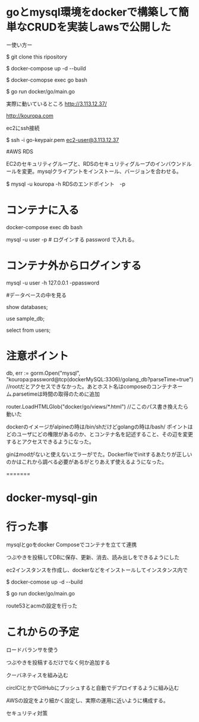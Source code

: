 # goとmysql環境をdockerで構築して簡単なCRUDを実装しawsで公開した
ー使い方ー

$ git clone this ripository

$ docker-compose up -d --build 

$ docker-comopse exec go bash

$ go run docker/go/main.go

実際に動いているところ
http://3.113.12.37/

http://kouropa.com



ec2にssh接続

$ ssh -i go-keypair.pem ec2-user@3.113.12.37

#AWS RDS

EC2のセキュリティグループと、RDSのセキュリティグループのインバウンドルールを変更。mysqlクライアントをインストール、バージョンを合わせる。

$ mysql -u kouropa -h RDSのエンドポイント　-p


# コンテナに入る

docker-compose  exec  db  bash


mysql -u user -p # ログインする password で入れる。


# コンテナ外からログインする
mysql -u user -h  127.0.0.1 -ppassword

#データベースの中を見る

show databases;

use sample_db;

select from users;


# 注意ポイント
db, err := gorm.Open("mysql", "kouropa:password@tcp(dockerMySQL:3306)/golang_db?parseTime=true") 
//rootだとアクセスできなかった。あとホスト名はcomposeのコンテナネーム.parsetimeは時間の取得のために追加

router.LoadHTMLGlob("docker/go/views/*.html") //ここのパス書き換えたら動いた

dockerのイメージがalpineの時は/bin/shだけどgolangの時は/bash/ 
ポイントはどのユーザにどの権限があるのか、とコンテナ名を記述すること、その辺を変更するとアクセスできるようになった。

ginはmodがないと使えないエラーがでた。Dockerfileでinitするあたりが正しいのかはこれから調べる必要があるがとりあえず使えるようになった。

=======

# docker-mysql-gin

# 行った事

mysqlとgoをdocker Composeでコンテナを立てて連携


つぶやきを投稿してDBに保存、更新、消去、読み出しをできるようにした

ec2インスタンスを作成し、dockerなどをインストールしてインスタンス内で

$ docker-comose up -d --build

$ go run docker/go/main.go

route53とacmの設定を行った


# これからの予定

ロードバランサを使う


つぶやきを投稿するだけでなく何か追加する

クーバネティスを組み込む

circlCIとかでGitHubにプッシュすると自動でデプロイするように組み込む


AWSの設定をより細かく設定し、実際の運用に近いように構成する。

セキュリティ対策





